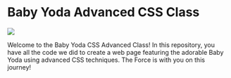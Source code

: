 <h1>Baby Yoda Advanced CSS Class</h1>
<img src="https://media.giphy.com/media/v1.Y2lkPTc5MGI3NjExdzEzYTczYnppdXVvc2ZzZzRxZXl4N3F1a2kyd3Q3d2p6ZDB4NXdoeiZlcD12MV9pbnRlcm5hbF9naWZfYnlfaWQmY3Q9Zw/hrcmLhw1VYMZzDtwM0/giphy.gif"/>
<p>Welcome to the Baby Yoda CSS Advanced Class! In this repository, you have all the code we did to create a web page featuring the adorable Baby Yoda using advanced CSS techniques. The Force is with you on this journey!</p>




